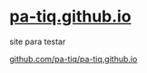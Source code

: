 # [pa-tiq.github.io](https://pa-tiq.github.io)

site para testar

[github.com/pa-tiq/pa-tiq.github.io](https://github.com/pa-tiq/pa-tiq.github.io)
